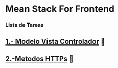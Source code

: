 #  Mean Stack For Frontend

### Lista de Tareas 

## [1.- Modelo Vista Controlador](https://github.com/ErikMontiel/tarea/tree/master/Modelo%20Vista%20Controlador) :see_no_evil:

## [2.-Metodos HTTPs](https://github.com/ErikMontiel/tarea/tree/master/Metodos_HTTPs) :see_no_evil:


